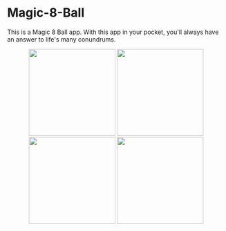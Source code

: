 # Magic-8-Ball
This is a Magic 8 Ball app.
With this app in your pocket, you'll always have an answer to life's many conundrums.

<p align = "center">
<img width = "200", src = "https://user-images.githubusercontent.com/67439169/86055334-e2ea0800-ba5b-11ea-836d-d5b806834904.png">
<img width = "200", src = "https://user-images.githubusercontent.com/67439169/86055446-0dd45c00-ba5c-11ea-8e61-46351f72a532.png">
<img width = "200", src = "https://user-images.githubusercontent.com/67439169/86055477-1fb5ff00-ba5c-11ea-88ce-cdb2187c426a.png">
<img width = "200", src = "https://user-images.githubusercontent.com/67439169/86055510-2b092a80-ba5c-11ea-935f-aa0b6256b7a1.png">
</p>
